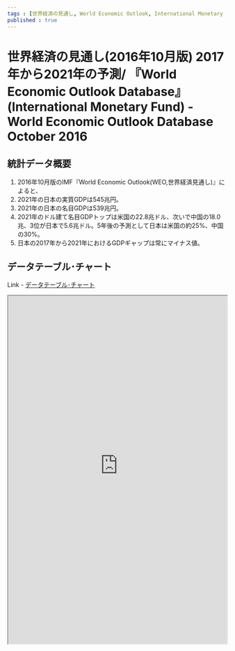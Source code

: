 ```yaml
--- 
tags : [世界経済の見通し, World Economic Outlook, International Monetary Fund] 
published : true
---
```

# 世界経済の見通し(2016年10月版) 2017年から2021年の予測/ 『World Economic Outlook Database』(International Monetary Fund) - World Economic Outlook Database October 2016
## 統計データ概要

1. 2016年10月版のIMF『World Economic Outlook(WEO,世界経済見通し)』によると、
1. 2021年の日本の実質GDPは545兆円。
1. 2021年の日本の名目GDPは539兆円。
1. 2021年のドル建て名目GDPトップは米国の22.8兆ドル、次いで中国の18.0兆、3位が日本で5.6兆ドル。5年後の予測として日本は米国の約25%、中国の30%。
1. 日本の2017年から2021年におけるGDPギャップは常にマイナス値。

	
## データテーブル･チャート
Link - [データテーブル･チャート](http://knowledgevault.saecanet.com/charts/am-consulting.co.jp-20161025124745.html)
<iframe src="http://knowledgevault.saecanet.com/charts/am-consulting.co.jp-20161025124745.html" width="100%" height="800px"></iframe>
